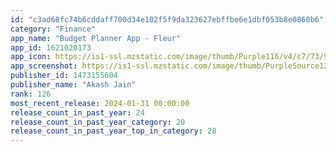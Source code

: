 ```yaml
---
id: "c3ad68fc74b6cddaff700d34e102f5f9da323627ebffbe6e1dbf053b8e0860b6"
category: "Finance"
app_name: "Budget Planner App - Fleur"
app_id: 1621020173
app_icon: https://is1-ssl.mzstatic.com/image/thumb/Purple116/v4/c7/73/9e/c7739ea7-272f-f03c-314b-265c3bc8d790/NewFleurSingleAppIcon-0-1x_U007epad-0-0-85-220-0.png/1024x1024bb.png
app_screenshot: https://is1-ssl.mzstatic.com/image/thumb/PurpleSource122/v4/e1/fa/64/e1fa64fd-771c-c58b-9ecc-36bc6c291cde/fe429c19-37d0-4c82-a110-c6afc32705de_en_0.png/1242x2688bb.png
publisher_id: 1473155604
publisher_name: "Akash Jain"
rank: 126
most_recent_release: 2024-01-31 00:00:00
release_count_in_past_year: 24
release_count_in_past_year_category: 20
release_count_in_past_year_top_in_category: 28
---
```

